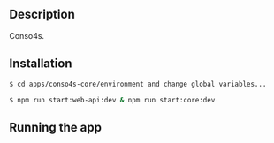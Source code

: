 ## Description

Conso4s.

## Installation

```bash
$ cd apps/conso4s-core/environment and change global variables...
```

```bash
$ npm run start:web-api:dev & npm run start:core:dev
```

## Running the app

